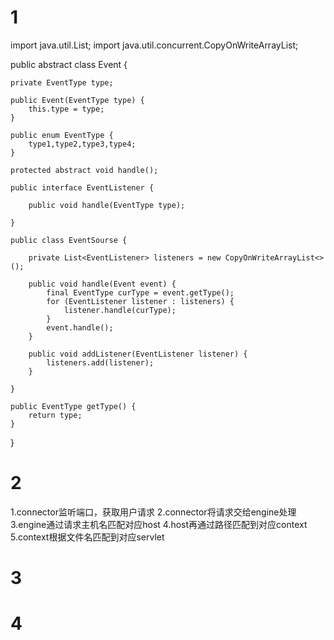 # 1
import java.util.List;
import java.util.concurrent.CopyOnWriteArrayList;

public abstract class Event {
	
	private EventType type;
	
	public Event(EventType type) {
		this.type = type;
	}
	
	public enum EventType {
		type1,type2,type3,type4;
	}
	
	protected abstract void handle();
	
	public interface EventListener {
		
		public void handle(EventType type);
		
	}
	
	public class EventSourse {
		
		private List<EventListener> listeners = new CopyOnWriteArrayList<>();
		
		public void handle(Event event) {
			final EventType curType = event.getType();
			for (EventListener listener : listeners) {
				listener.handle(curType);
			}
			event.handle();
		}
		
		public void addListener(EventListener listener) {
			listeners.add(listener);
		}
		
	}

	public EventType getType() {
		return type;
	}

}
# 2
1.connector监听端口，获取用户请求
2.connector将请求交给engine处理
3.engine通过请求主机名匹配对应host
4.host再通过路径匹配到对应context
5.context根据文件名匹配到对应servlet
# 3

# 4
